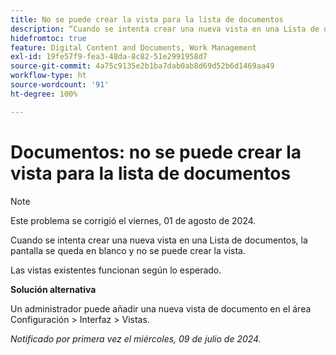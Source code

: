 ```yaml
---
title: No se puede crear la vista para la lista de documentos
description: “Cuando se intenta crear una nueva vista en una Lista de documentos, la pantalla se queda en blanco y no se puede crear la vista. '
hidefromtoc: true
feature: Digital Content and Documents, Work Management
exl-id: 19fe57f9-fea3-48da-8c82-51e2991958d7
source-git-commit: 4a75c9135e2b1ba7dab0ab8d69d52b6d1469aa49
workflow-type: ht
source-wordcount: '91'
ht-degree: 100%

---
```


# Documentos: no se puede crear la vista para la lista de documentos

>[!NOTE]
>
>Este problema se corrigió el viernes, 01 de agosto de 2024.

Cuando se intenta crear una nueva vista en una Lista de documentos, la pantalla se queda en blanco y no se puede crear la vista.

Las vistas existentes funcionan según lo esperado.

**Solución alternativa**

Un administrador puede añadir una nueva vista de documento en el área Configuración > Interfaz > Vistas.

_Notificado por primera vez el miércoles, 09 de julio de 2024._
